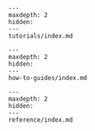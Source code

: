 ```{include} ../../README.md

```

```{toctree}
---
maxdepth: 2
hidden:
---
tutorials/index.md
```

```{toctree}
---
maxdepth: 2
hidden:
---
how-to-guides/index.md
```

```{toctree}
---
maxdepth: 2
hidden:
---
reference/index.md
```
